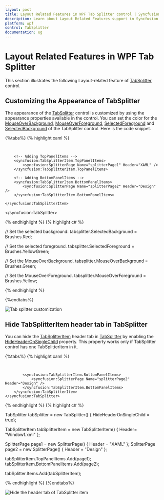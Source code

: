 ```yaml
---
layout: post
title: Layout Related Features in WPF Tab Splitter control | Syncfusion
description: Learn about Layout Related Features support in Syncfusion Essential Studio WPF Tab Splitter control, its elements and more.
platform: wpf
control: TabSplitter
documentation: ug
---
```


# Layout Related Features in WPF Tab Splitter

This section illustrates the following Layout-related feature of [TabSplitter](https://help.syncfusion.com/cr/wpf/Syncfusion.Windows.Tools.Controls.TabSplitter.html) control.

## Customizing the Appearance of TabSplitter

The appearance of the [TabSplitter](https://help.syncfusion.com/cr/wpf/Syncfusion.Windows.Tools.Controls.TabSplitter.html) control is customized by using the appearance properties available in the control. You can set the color for the [MouseOverBackground](https://help.syncfusion.com/cr/wpf/Syncfusion.Windows.Tools.Controls.TabSplitter.html#Syncfusion_Windows_Tools_Controls_TabSplitter_MouseOverBackground), [MouseOverForeground](https://help.syncfusion.com/cr/wpf/Syncfusion.Windows.Tools.Controls.TabSplitter.html#Syncfusion_Windows_Tools_Controls_TabSplitter_MouseOverForeground), [SelectedForeground](https://help.syncfusion.com/cr/wpf/Syncfusion.Windows.Tools.Controls.TabSplitter.html#Syncfusion_Windows_Tools_Controls_TabSplitter_SelectedForeground) and [SelectedBackground](https://help.syncfusion.com/cr/wpf/Syncfusion.Windows.Tools.Controls.TabSplitter.html#Syncfusion_Windows_Tools_Controls_TabSplitter_SelectedBackground) of the TabSplitter control. Here is the code snippet.

{%tabs%}
{% highlight xaml %}

<Grid>
        <!-- Adding TabSplitter With Selected Brush -->
    <syncfusion:TabSplitter Name="tabsplitter" MouseOverBackground="Green" MouseOverForeground="Yellow" SelectedBackground="Red" SelectedForeground="YellowGreen">
             
        <!-- Adding TabSplitterItem -->
    <syncfusion:TabSplitterItem Header="Window1.xml" Name="tabSplitterItem1">

        <!-- Adding TopPanelItems -->
        <syncfusion:TabSplitterItem.TopPanelItems> 
            <syncfusion:SplitterPage Name="splitterPage1" Header="XAML" />
        </syncfusion:TabSplitterItem.TopPanelItems>

        <!-- Adding BottomPanelItems -->
        <syncfusion:TabSplitterItem.BottomPanelItems> 
            <syncfusion:SplitterPage Name="splitterPage2" Header="Design" />
        </syncfusion:TabSplitterItem.BottomPanelItems>

    </syncfusion:TabSplitterItem>
</syncfusion:TabSplitter>
</Grid>

{% endhighlight %}
{% highlight c# %}

// Set the selected background.
tabsplitter.SelectedBackground = Brushes.Red;

// Set the selected foreground.
tabsplitter.SelectedForeground = Brushes.YellowGreen;

// Set the MouseOverBackground.
tabsplitter.MouseOverBackground = Brushes.Green;

// Set the MouseOverForeground.
tabsplitter.MouseOverForeground = Brushes.Yellow;

{% endhighlight %}

{%endtabs%}

![Tab splitter customization](Layout-Related-Features_images/Layout-Related-Features_img1.png)

## Hide TabSplitterItem header tab in TabSplitter

You can hide the [TabSplitterItem](https://help.syncfusion.com/cr/wpf/Syncfusion.Windows.Tools.Controls.TabSplitterItem.html) header tab in [TabSplitter](https://help.syncfusion.com/cr/wpf/Syncfusion.Windows.Tools.Controls.TabSplitter.html) by enabling the [HideHeaderOnSingleChild](https://help.syncfusion.com/cr/wpf/Syncfusion.Windows.Tools.Controls.TabSplitter.html#Syncfusion_Windows_Tools_Controls_TabSplitter_HideHeaderOnSingleChild)  property. This property works only if TabSplitter control has one TabSplitterItem in it.

{%tabs%}
{% highlight xaml %}

<Grid>
    <syncfusion:TabSplitter Name="tabsplitter" HideHeaderOnSingleChild="True">
        <syncfusion:TabSplitterItem Header="Window1.xml" Name="tabSplitterItem1">
            <syncfusion:TabSplitterItem.TopPanelItems> 
                <syncfusion:SplitterPage Name="splitterPage1" Header="XAML" />
            </syncfusion:TabSplitterItem.TopPanelItems>

            <syncfusion:TabSplitterItem.BottomPanelItems> 
                <syncfusion:SplitterPage Name="splitterPage2" Header="Design" />
            </syncfusion:TabSplitterItem.BottomPanelItems>
        </syncfusion:TabSplitterItem>
    </syncfusion:TabSplitter>
</Grid>

{% endhighlight %}
{% highlight c# %}

TabSplitter tabSplitter = new TabSplitter() { HideHeaderOnSingleChild = true};

TabSplitterItem tabSplitterItem = new TabSplitterItem() { Header= "Window1.xml" };

SplitterPage page1 = new SplitterPage() { Header = "XAML" };
SplitterPage page2 = new SplitterPage() { Header = "Design" };

tabSplitterItem.TopPanelItems.Add(page1);
tabSplitterItem.BottomPanelItems.Add(page2);

tabSplitter.Items.Add(tabSplitterItem);

{% endhighlight %}
{%endtabs%}

![Hide the header tab of TabSplitter item](Layout-Related-Features_images/Layout-Related-Features_img2.png)


